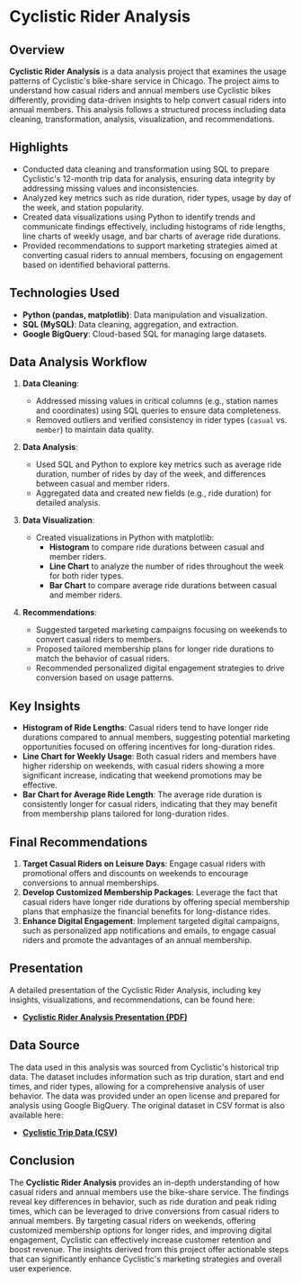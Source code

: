 # Cyclistic Rider Analysis

## Overview
**Cyclistic Rider Analysis** is a data analysis project that examines the usage patterns of Cyclistic's bike-share service in Chicago. The project aims to understand how casual riders and annual members use Cyclistic bikes differently, providing data-driven insights to help convert casual riders into annual members. This analysis follows a structured process including data cleaning, transformation, analysis, visualization, and recommendations.

## Highlights
- Conducted data cleaning and transformation using SQL to prepare Cyclistic's 12-month trip data for analysis, ensuring data integrity by addressing missing values and inconsistencies.
- Analyzed key metrics such as ride duration, rider types, usage by day of the week, and station popularity.
- Created data visualizations using Python to identify trends and communicate findings effectively, including histograms of ride lengths, line charts of weekly usage, and bar charts of average ride durations.
- Provided recommendations to support marketing strategies aimed at converting casual riders to annual members, focusing on engagement based on identified behavioral patterns.

## Technologies Used
- **Python (pandas, matplotlib)**: Data manipulation and visualization.
- **SQL (MySQL)**: Data cleaning, aggregation, and extraction.
- **Google BigQuery**: Cloud-based SQL for managing large datasets.

## Data Analysis Workflow

1. **Data Cleaning**:
   - Addressed missing values in critical columns (e.g., station names and coordinates) using SQL queries to ensure data completeness.
   - Removed outliers and verified consistency in rider types (`casual` vs. `member`) to maintain data quality.

2. **Data Analysis**:
   - Used SQL and Python to explore key metrics such as average ride duration, number of rides by day of the week, and differences between casual and member riders.
   - Aggregated data and created new fields (e.g., ride duration) for detailed analysis.

3. **Data Visualization**:
   - Created visualizations in Python with matplotlib:
     - **Histogram** to compare ride durations between casual and member riders.
     - **Line Chart** to analyze the number of rides throughout the week for both rider types.
     - **Bar Chart** to compare average ride durations between casual and member riders.

4. **Recommendations**:
   - Suggested targeted marketing campaigns focusing on weekends to convert casual riders to members.
   - Proposed tailored membership plans for longer ride durations to match the behavior of casual riders.
   - Recommended personalized digital engagement strategies to drive conversion based on usage patterns.

## Key Insights
- **Histogram of Ride Lengths**: Casual riders tend to have longer ride durations compared to annual members, suggesting potential marketing opportunities focused on offering incentives for long-duration rides.
- **Line Chart for Weekly Usage**: Both casual riders and members have higher ridership on weekends, with casual riders showing a more significant increase, indicating that weekend promotions may be effective.
- **Bar Chart for Average Ride Length**: The average ride duration is consistently longer for casual riders, indicating that they may benefit from membership plans tailored for long-duration rides.

## Final Recommendations
1. **Target Casual Riders on Leisure Days**: Engage casual riders with promotional offers and discounts on weekends to encourage conversions to annual memberships.
2. **Develop Customized Membership Packages**: Leverage the fact that casual riders have longer ride durations by offering special membership plans that emphasize the financial benefits for long-distance rides.
3. **Enhance Digital Engagement**: Implement targeted digital campaigns, such as personalized app notifications and emails, to engage casual riders and promote the advantages of an annual membership.

## Presentation
A detailed presentation of the Cyclistic Rider Analysis, including key insights, visualizations, and recommendations, can be found here:
- **[Cyclistic Rider Analysis Presentation (PDF)](file:///C:/Users/Owner/Downloads/Case%20Study_%20Cyclistic%20Rider%20Analysis.pdf)**

## Data Source
The data used in this analysis was sourced from Cyclistic's historical trip data. The dataset includes information such as trip duration, start and end times, and rider types, allowing for a comprehensive analysis of user behavior. The data was provided under an open license and prepared for analysis using Google BigQuery. The original dataset in CSV format is also available here:
- **[Cyclistic Trip Data (CSV)](/path/to/your/202406-divvy-tripdata.csv)**

## Conclusion
The **Cyclistic Rider Analysis** provides an in-depth understanding of how casual riders and annual members use the bike-share service. The findings reveal key differences in behavior, such as ride duration and peak riding times, which can be leveraged to drive conversions from casual riders to annual members. By targeting casual riders on weekends, offering customized membership options for longer rides, and improving digital engagement, Cyclistic can effectively increase customer retention and boost revenue. The insights derived from this project offer actionable steps that can significantly enhance Cyclistic's marketing strategies and overall user experience.
